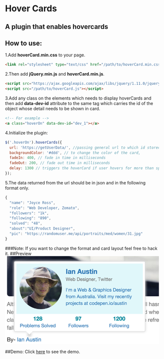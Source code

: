 # Hover Cards
## A plugin that enables hovercards

## How to use:
1.Add **hoverCard.min.css** to your page.
```html
<link rel="stylesheet" type="text/css" href="/path/to/hoverCard.min.css">
```
2.Then add **jQuery.min.js** and **hoverCard.min.js**.
```html
<script src="https://ajax.googleapis.com/ajax/libs/jquery/1.11.0/jquery.min.js"></script> 
<script src="/path/to/hoverCard.js"></script>
```
3.Add any class on the elements which needs to display hoverCards and then add **data-dev-id** attribute to the same tag which carries the id of the object whose detail needs to be shown in card.
```html
<!-- For example -->
<a class="hoverOn" data-dev-id="dev_1"></a>
```
4.Initialize the plugin:
```javascript
$('.hoverOn').hoverCards({
  url: 'https://getUserData/', //passing general url to which id stored in 'data-dev-id' can be appended
  backgroundColor: '#ddd', // to change the color of the card,
  fadeIn: 400, // fade in time in milliseconds
  fadeOut: 200, // fade out time in milliseconds
  delay: 1300 // triggers the hoverCard if user hovers for more than specified delay (in ms)
});
```
5.The data returned from the url should be in json and in the following format only.
```javascript
{
  "name": "Joyce Ross",
  "role": "Web Developer, Zomato",
  "followers": "1k",
  "following": "890",
  "solved": "48",
  "about":"UI/Product Designer",
  "pic": "https://randomuser.me/api/portraits/med/women/31.jpg"
}
```
###Note:
If you want to change the format and card layout feel free to hack it.
##Preview
![alt hoverCard](images/demo.png "Logo Title HoverCard 1")

##Demo:
Click [here](http://sahil290791.github.io/hover_cards/demo.html) to see the demo.
